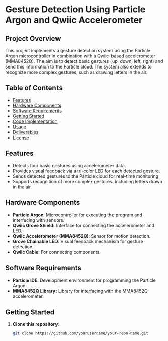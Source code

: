 # Gesture Detection Using Particle Argon and Qwiic Accelerometer

## Project Overview
This project implements a gesture detection system using the Particle Argon microcontroller in combination with a Qwiic-based accelerometer (MMA8452Q). The aim is to detect basic gestures (up, down, left, right) and send this information to the Particle cloud. The system also extends to recognize more complex gestures, such as drawing letters in the air.

## Table of Contents
- [Features](#features)
- [Hardware Components](#hardware-components)
- [Software Requirements](#software-requirements)
- [Getting Started](#getting-started)
- [Code Implementation](#code-implementation)
- [Usage](#usage)
- [Deliverables](#deliverables)
- [License](#license)

## Features
- Detects four basic gestures using accelerometer data.
- Provides visual feedback via a tri-color LED for each detected gesture.
- Sends detected gestures to the Particle cloud for real-time monitoring.
- Supports recognition of more complex gestures, including letters drawn in the air.

## Hardware Components
- **Particle Argon**: Microcontroller for executing the program and interfacing with sensors.
- **Qwiic Grove Shield**: Interface for connecting the accelerometer and LED.
- **Qwiic Accelerometer (MMA8452Q)**: Sensor for motion detection.
- **Grove Chainable LED**: Visual feedback mechanism for gesture detection.
- **Qwiic Cable**: For connecting components.

## Software Requirements
- **Particle IDE**: Development environment for programming the Particle Argon.
- **MMA8452Q Library**: Library for interfacing with the MMA8452Q accelerometer.

## Getting Started
1. **Clone this repository**:
   ```bash
   git clone https://github.com/yourusername/your-repo-name.git
